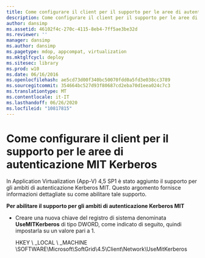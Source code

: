 ```yaml
---
title: Come configurare il client per il supporto per le aree di autenticazione MIT Kerberos
description: Come configurare il client per il supporto per le aree di autenticazione MIT Kerberos
author: dansimp
ms.assetid: 46102f4c-270c-4115-8eb4-7ff5ae3be32d
ms.reviewer: ''
manager: dansimp
ms.author: dansimp
ms.pagetype: mdop, appcompat, virtualization
ms.mktglfcycl: deploy
ms.sitesec: library
ms.prod: w10
ms.date: 06/16/2016
ms.openlocfilehash: ae5cd73d00f340bc50070fdd0a5fd3e038cc3789
ms.sourcegitcommit: 354664bc527d93f80687cd2eba70d1eea024c7c3
ms.translationtype: MT
ms.contentlocale: it-IT
ms.lasthandoff: 06/26/2020
ms.locfileid: "10817815"
---
```

# Come configurare il client per il supporto per le aree di autenticazione MIT Kerberos


In Application Virtualization (App-V) 4,5 SP1 è stato aggiunto il supporto per gli ambiti di autenticazione Kerberos MIT. Questo argomento fornisce informazioni dettagliate su come abilitare tale supporto.

**Per abilitare il supporto per gli ambiti di autenticazione Kerberos MIT**

-   Creare una nuova chiave del registro di sistema denominata **UseMITKerberos** di tipo DWORD, come indicato di seguito, quindi impostarla su un valore pari a 1.

    HKEY \ _LOCAL \ _MACHINE \\SOFTWARE\\Microsoft\\SoftGrid\\4.5\\Client\\Network\\UseMitKerberos

 

 





